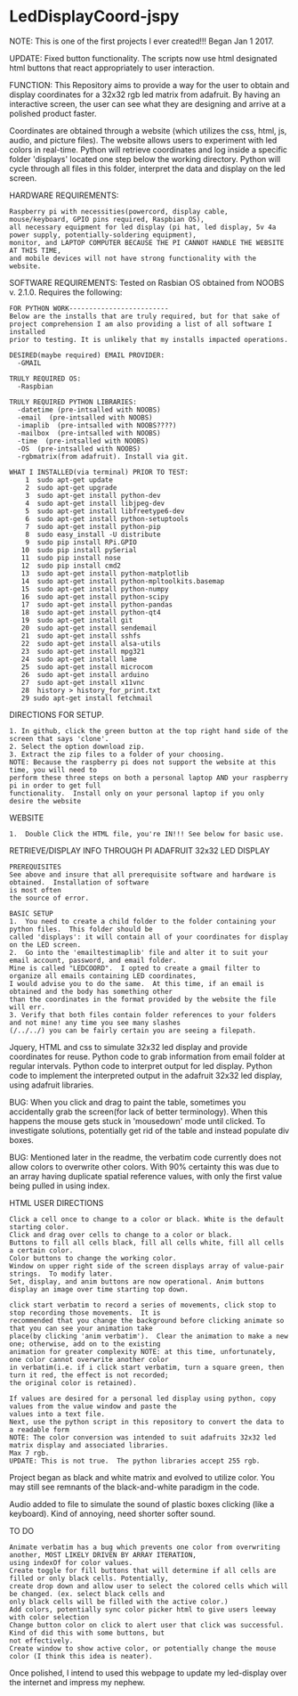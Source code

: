 # LedDisplayCoord-jspy

NOTE:  This is one of the first projects I ever created!!! Began Jan 1 2017.

UPDATE: Fixed button functionality.  The scripts now use html designated html buttons that react appropriately to user interaction.

FUNCTION: This Repository aims to provide a way for the user to obtain and display coordinates for a 32x32 rgb led matrix from adafruit. By having an interactive screen, the user can see what they are designing and arrive at a polished product faster.

Coordinates are obtained through a website (which utilizes the css, html, js, audio, and picture files). The website allows users to experiment with led colors in real-time.
Python will retrieve coordinates and log inside a specific folder 'displays' located one step below the working directory.  Python will cycle through all files in this folder, interpret the data and display on the led screen.

HARDWARE REQUIREMENTS:  
```
Raspberry pi with necessities(powercord, display cable, mouse/keyboard, GPIO pins required, Raspbian OS), 
all necessary equipment for led display (pi hat, led display, 5v 4a power supply, potentially-soldering equipment), 
monitor, and LAPTOP COMPUTER BECAUSE THE PI CANNOT HANDLE THE WEBSITE AT THIS TIME, 
and mobile devices will not have strong functionality with the website.
```

SOFTWARE REQUIREMENTS: Tested on Rasbian OS obtained from NOOBS v. 2.1.0.  Requires the following:
```
FOR PYTHON WORK-------------------------
Below are the installs that are truly required, but for that sake of 
project comprehension I am also providing a list of all software I installed 
prior to testing. It is unlikely that my installs impacted operations.

DESIRED(maybe required) EMAIL PROVIDER:
  -GMAIL

TRULY REQUIRED OS:
  -Raspbian

TRULY REQUIRED PYTHON LIBRARIES:
  -datetime (pre-intsalled with NOOBS)
  -email  (pre-intsalled with NOOBS)
  -imaplib  (pre-intsalled with NOOBS????)
  -mailbox  (pre-intsalled with NOOBS)
  -time  (pre-intsalled with NOOBS)
  -OS  (pre-intsalled with NOOBS)
  -rgbmatrix(from adafruit). Install via git.
  
WHAT I INSTALLED(via terminal) PRIOR TO TEST:
    1  sudo apt-get update
    2  sudo apt-get upgrade
    3  sudo apt-get install python-dev
    4  sudo apt-get install libjpeg-dev
    5  sudo apt-get install libfreetype6-dev
    6  sudo apt-get install python-setuptools
    7  sudo apt-get install python-pip
    8  sudo easy_install -U distribute
    9  sudo pip install RPi.GPIO
   10  sudo pip install pySerial
   11  sudo pip install nose
   12  sudo pip install cmd2
   13  sudo apt-get install python-matplotlib
   14  sudo apt-get install python-mpltoolkits.basemap
   15  sudo apt-get install python-numpy
   16  sudo apt-get install python-scipy
   17  sudo apt-get install python-pandas
   18  sudo apt-get install python-qt4
   19  sudo apt-get install git
   20  sudo apt-get install sendemail
   21  sudo apt-get install sshfs
   22  sudo apt-get install alsa-utils
   23  sudo apt-get install mpg321
   24  sudo apt-get install lame
   25  sudo apt-get install microcom
   26  sudo apt-get install arduino
   27  sudo apt-get install x11vnc
   28  history > history_for_print.txt
   29 sudo apt-get install fetchmail
```
DIRECTIONS FOR SETUP.

```
1. In github, click the green button at the top right hand side of the screen that says 'clone'.
2. Select the option download zip.
3. Extract the zip files to a folder of your choosing.
NOTE: Because the raspberry pi does not support the website at this time, you will need to 
perform these three steps on both a personal laptop AND your raspberry pi in order to get full 
functionality.  Install only on your personal laptop if you only desire the website
```
WEBSITE
```
1.  Double Click the HTML file, you're IN!!! See below for basic use.
```
RETRIEVE/DISPLAY INFO THROUGH PI ADAFRUIT 32x32 LED DISPLAY
```
PREREQUISITES
See above and insure that all prerequisite software and hardware is obtained.  Installation of software 
is most often
the source of error.

BASIC SETUP
1.  You need to create a child folder to the folder containing your python files.  This folder should be 
called 'displays': it will contain all of your coordinates for display on the LED screen.
2.  Go into the 'emailtestimaplib' file and alter it to suit your email account, password, and email folder.  
Mine is called "LEDCOORD".  I opted to create a gmail filter to organize all emails containing LED coordinates, 
I would advise you to do the same.  At this time, if an email is obtained and the body has something other 
than the coordinates in the format provided by the website the file will err.
3. Verify that both files contain folder references to your folders and not mine! any time you see many slashes 
(/../../) you can be fairly certain you are seeing a filepath.
```

Jquery, HTML and css to simulate 32x32 led display and provide coordinates for reuse.
Python code to grab information from email folder at regular intervals.
Python code to interpret output for led display.
Python code to implement the interpreted output in the adafruit 32x32 led display, using adafruit libraries.

BUG: When you click and drag to paint the table, sometimes you accidentally grab the screen(for lack of better 
terminology).
When this happens the mouse gets stuck in 'mousedown' mode until clicked. To investigate solutions, potentially 
get rid of the table and instead populate div boxes.

BUG: Mentioned later in the readme, the verbatim code currently does not allow colors to overwrite other colors.
With 90% certainty this was due to an array having duplicate spatial reference values, with only the first value being 
pulled in using index.

HTML USER DIRECTIONS
```
Click a cell once to change to a color or black. White is the default starting color.
Click and drag over cells to change to a color or black.
Buttons to fill all cells black, fill all cells white, fill all cells a certain color.
Color buttons to change the working color.  
Window on upper right side of the screen displays array of value-pair strings.  To modify later.
Set, display, and anim buttons are now operational. Anim buttons display an image over time starting top down.

click start verbatim to record a series of movements, click stop to stop recording those movements.  It is 
recommended that you change the background before clicking animate so that you can see your animation take 
place(by clicking 'anim verbatim').  Clear the animation to make a new one; otherwise, add on to the existing 
animation for greater complexity NOTE: at this time, unfortunately, one color cannot overwrite another color 
in verbatim(i.e. if i click start verbatim, turn a square green, then turn it red, the effect is not recorded; 
the original color is retained).

If values are desired for a personal led display using python, copy values from the value window and paste the 
values into a text file.
Next, use the python script in this repository to convert the data to a readable form
NOTE: The color conversion was intended to suit adafruits 32x32 led matrix display and associated libraries. 
Max 7 rgb.
UPDATE: This is not true.  The python libraries accept 255 rgb.
```

Project began as black and white matrix and evolved to utilize color.  You may still see remnants of the 
black-and-white paradigm in the code.

Audio added to file to simulate the sound of plastic boxes clicking (like a keyboard).  Kind of annoying, need 
shorter softer sound.

TO DO
```
Animate verbatim has a bug which prevents one color from overwriting another, MOST LIKELY DRIVEN BY ARRAY ITERATION, 
using indexOf for color values.
Create toggle for fill buttons that will determine if all cells are filled or only black cells. Potentially, 
create drop down and allow user to select the colored cells which will be changed. (ex. select black cells and 
only black cells will be filled with the active color.)
Add colors, potentially sync color picker html to give users leeway with color selection
Change button color on click to alert user that click was successful. Kind of did this with some buttons, but 
not effectively.
Create window to show active color, or potentially change the mouse color (I think this idea is neater).
```

Once polished, I intend to used this webpage to update my led-display over the internet and impress my nephew.
